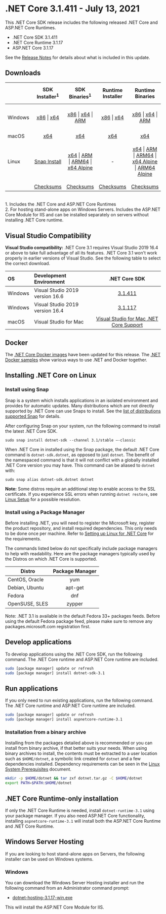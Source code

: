 # .NET Core 3.1.411 - July 13, 2021

This .NET Core SDK release includes the following released .NET Core and ASP.NET Core Runtimes.

* .NET Core SDK 3.1.411
* .NET Core Runtime 3.1.17
* ASP.NET Core 3.1.17

See the [Release Notes](https://github.com/dotnet/core/blob/main/release-notes/3.1/3.1.17/3.1.17.md) for details about what is included in this update.


## Downloads

|           | SDK Installer<sup>1</sup>                        | SDK Binaries<sup>1</sup>                 | Runtime Installer                                        | Runtime Binaries                                 | ASP.NET Core Runtime           | Windows Desktop Runtime           |
| --------- | :------------------------------------------:     | :----------------------:                 | :---------------------------:                            | :-------------------------:                      | :-----------------:            |:-----------------:            |
| Windows   | [x86][dotnet-sdk-win-x86.exe] \| [x64][dotnet-sdk-win-x64.exe] | [x86][dotnet-sdk-win-x86.zip] \| [x64][dotnet-sdk-win-x64.zip] \| [ARM][dotnet-sdk-win-arm.zip] | [x86][dotnet-runtime-win-x86.exe] \| [x64][dotnet-runtime-win-x64.exe] | [x86][dotnet-runtime-win-x86.zip] \| [x64][dotnet-runtime-win-x64.zip] \| [ARM][dotnet-runtime-win-arm.zip]  | [x86][aspnetcore-runtime-win-x86.exe] \| [x64][aspnetcore-runtime-win-x64.exe] \| [ARM][aspnetcore-runtime-win-arm.zip] \|<br/> [Hosting Bundle][dotnet-hosting-win.exe]<sup>2</sup> | [x86][windowsdesktop-runtime-win-x86.exe] \| [x64][windowsdesktop-runtime-win-x64.exe] |
| macOS     | [x64][dotnet-sdk-osx-x64.pkg]  | [x64][dotnet-sdk-osx-x64.tar.gz]     | [x64][dotnet-runtime-osx-x64.pkg] | [x64][dotnet-runtime-osx-x64.tar.gz] | [x64][aspnetcore-runtime-osx-x64.tar.gz]<sup>1</sup> | - |
| Linux     |  [Snap Install][snap-install]  | [x64][dotnet-sdk-linux-x64.tar.gz] \| [ARM][dotnet-sdk-linux-arm.tar.gz] \| [ARM64][dotnet-sdk-linux-arm64.tar.gz] \| [x64 Alpine][dotnet-sdk-linux-musl-x64.tar.gz] | - | [x64][dotnet-runtime-linux-x64.tar.gz] \| [ARM][dotnet-runtime-linux-arm.tar.gz] \| [ARM64][dotnet-runtime-linux-arm64.tar.gz] \| [x64 Alpine][dotnet-runtime-linux-musl-x64.tar.gz] \| [ARM64 Alpine][dotnet-runtime-linux-musl-arm64.tar.gz] | [x64][aspnetcore-runtime-linux-x64.tar.gz]<sup>1</sup>  \| [ARM][aspnetcore-runtime-linux-arm.tar.gz]<sup>1</sup> \| [ARM64][aspnetcore-runtime-linux-arm64.tar.gz]<sup>1</sup> \| [x64 Alpine][aspnetcore-runtime-linux-musl-x64.tar.gz] \| [ARM64 Alpine][aspnetcore-runtime-linux-musl-arm64.tar.gz] | - |
|  | [Checksums][checksums-sdk]                             | [Checksums][checksums-sdk]                                          | [Checksums][checksums-runtime]                             | [Checksums][checksums-runtime] | [Checksums][checksums-runtime] | [Checksums][checksums-runtime] |

</br>
1. Includes the .NET Core and ASP.NET Core Runtimes
</br>2. For hosting stand-alone apps on Windows Servers. Includes the ASP.NET Core Module for IIS and can be installed separately on servers without installing .NET Core runtime.

## Visual Studio Compatibility

**Visual Studio compatibility:** .NET Core 3.1 requires Visual Studio 2019 16.4 or above to take full advantage of all its features. .NET Core 3.1 won't work properly in earlier versions of Visual Studio. See the following table to select the correct download.

| OS | Development Environment | .NET Core SDK |
| :-- | :-- | :--: |
| Windows | Visual Studio 2019 version 16.6 | [3.1.411](#downloads) |
| Windows | Visual Studio 2019 version 16.4 | [3.1.117](3.1.17.md) |
| macOS | Visual Studio for Mac | [Visual Studio for Mac .NET Core Support](https://learn.microsoft.com/visualstudio/mac/net-core-support) |


## Docker

The [.NET Core Docker images](https://hub.docker.com/_/microsoft-dotnet) have been updated for this release. The [.NET Docker samples](https://github.com/dotnet/dotnet-docker/blob/main/samples/README.md) show various ways to use .NET and Docker together.

## Installing .NET Core on Linux

### Install using Snap

Snap is a system which installs applications in an isolated environment and provides for automatic updates. Many distributions which are not directly supported by .NET Core can use Snaps to install. See the [list of distributions supported Snap](https://docs.snapcraft.io/installing-snapd/6735) for details.

After configuring Snap on your system, run the following command to install the latest .NET Core SDK.

`sudo snap install dotnet-sdk --channel 3.1/stable –-classic`

When .NET Core in installed using the Snap package, the default .NET Core command is `dotnet-sdk.dotnet`, as opposed to just `dotnet`. The benefit of the namespaced command is that it will not conflict with a globally installed .NET Core version you may have. This command can be aliased to `dotnet` with:

`sudo snap alias dotnet-sdk.dotnet dotnet`

**Note:** Some distros require an additional step to enable access to the SSL certificate. If you experience SSL errors when running `dotnet restore`, see [Linux Setup](https://github.com/dotnet/core/blob/main/Documentation/linux-setup.md) for a possible resolution.

### Install using a Package Manager

Before installing .NET, you will need to register the Microsoft key, register the product repository, and install required dependencies. This only needs to be done once per machine. Refer to [Setting up Linux for .NET Core][linux-setup] for the requirements.

The commands listed below do not specifically include package managers to help with readability. Here are the package managers typically used by the Distros on which .NET Core is supported.

| Distro | Package Manager  |
| ---             | :----:  |
| CentOS, Oracle  | yum     |
| Debian, Ubuntu  | apt-get |
| Fedora          | dnf     |
| OpenSUSE, SLES  | zypper  |

Note: .NET 3.1 is available in the default Fedora 33+ packages feeds. Before using the default Fedora package feed, please make sure to remove any packages.microsoft.com registration first.

## Develop applications

To develop applications using the .NET Core SDK, run the following command. The .NET Core runtime and ASP.NET Core runtime are included.

```bash
sudo [package manager] update or refresh
sudo [package manager] install dotnet-sdk-3.1
```

## Run applications

If you only need to run existing applications, run the following command. The .NET Core runtime and ASP.NET Core runtime are included.

```bash
sudo [package manager] update or refresh
sudo [package manager] install aspnetcore-runtime-3.1
```

### Installation from a binary archive

Installing from the packages detailed above is recommended or you can install from binary archive, if that better suits your needs. When using binary archives to install, the contents must be extracted to a user location such as `$HOME/dotnet`, a symbolic link created for `dotnet` and a few dependencies installed. Dependency requirements can be seen in the [Linux System Prerequisites](https://github.com/dotnet/core/blob/main/Documentation/linux-prereqs.md) document.

```bash
mkdir -p $HOME/dotnet && tar zxf dotnet.tar.gz -C $HOME/dotnet
export PATH=$PATH:$HOME/dotnet
```

## .NET Core Runtime-only installation

If only the .NET Core Runtime is needed, install `dotnet-runtime-3.1` using your package manager. If you also need ASP.NET Core functionality, installing `aspnetcore-runtime-3.1` will install both the ASP.NET Core Runtime and .NET Core Runtime.

## Windows Server Hosting

If you are looking to host stand-alone apps on Servers, the following installer can be used on Windows systems.

### Windows

You can download the Windows Server Hosting installer and run the following command from an Administrator command prompt:

* [dotnet-hosting-3.1.17-win.exe][dotnet-hosting-win.exe]

This will install the ASP.NET Core Module for IIS.

[blob-runtime]: https://dotnetcli.blob.core.windows.net/dotnet/Runtime/
[blob-sdk]: https://dotnetcli.blob.core.windows.net/dotnet/Sdk/
[release-notes]: https://github.com/dotnet/core/blob/main/release-notes/3.1/3.1.17/3.1.411-download.md
[snap-install]: 3.1.17-install-instructions.md

[checksums-runtime]: https://dotnetcli.blob.core.windows.net/dotnet/checksums/3.1.17-sha.txt
[checksums-sdk]: https://dotnetcli.blob.core.windows.net/dotnet/checksums/3.1.17-sha.txt

[linux-setup]: https://learn.microsoft.com/dotnet/core/install/linux


[//]: # ( Runtime 3.1.17)
[dotnet-runtime-linux-arm.tar.gz]: https://download.visualstudio.microsoft.com/download/pr/38a94860-f13c-4d7f-8089-4aaf6e34a4e0/d5dceff2f680b8ae9999de0028d64725/dotnet-runtime-3.1.17-linux-arm.tar.gz
[dotnet-runtime-linux-arm64.tar.gz]: https://download.visualstudio.microsoft.com/download/pr/1b079f97-5847-46fa-a3bb-d4aa5d674d7e/fd4c48ac7d03c00ca06aee63a1834074/dotnet-runtime-3.1.17-linux-arm64.tar.gz
[dotnet-runtime-linux-musl-arm64.tar.gz]: https://download.visualstudio.microsoft.com/download/pr/1a65d1f3-37aa-4bc7-8f32-c89e91cc596c/b8a076c32f5fefdbecc40bce15024ceb/dotnet-runtime-3.1.17-linux-musl-arm64.tar.gz
[dotnet-runtime-linux-musl-x64.tar.gz]: https://download.visualstudio.microsoft.com/download/pr/f0598531-ecfc-482f-9d38-bba14ebc4639/0612755e988b5e6d5d602aaeff68d7f6/dotnet-runtime-3.1.17-linux-musl-x64.tar.gz
[dotnet-runtime-linux-x64.tar.gz]: https://download.visualstudio.microsoft.com/download/pr/7a4bfa73-e500-45aa-8e10-04dc4910d8ae/f8b74c973752d3ea095fe06aa625f7f7/dotnet-runtime-3.1.17-linux-x64.tar.gz
[dotnet-runtime-osx-x64.pkg]: https://download.visualstudio.microsoft.com/download/pr/d9016e1d-ac43-48d8-9928-f3822721f029/b417c4d50ba854ecae176566aa95a53c/dotnet-runtime-3.1.17-osx-x64.pkg
[dotnet-runtime-osx-x64.tar.gz]: https://download.visualstudio.microsoft.com/download/pr/090c2104-7c36-440c-b40b-9a37315ad7f5/f006ce33af9674cfa24dbcde986e7e49/dotnet-runtime-3.1.17-osx-x64.tar.gz
[dotnet-runtime-win-arm.zip]: https://download.visualstudio.microsoft.com/download/pr/9d81a06e-2532-4901-a6c8-035bc6ed19af/3d67a506153ad00a149a77be13937101/dotnet-runtime-3.1.17-win-arm.zip
[dotnet-runtime-win-x64.exe]: https://download.visualstudio.microsoft.com/download/pr/5bc28007-3bd9-458d-8a63-0918c27eb2fe/0d0d7d6600f7932f0d5b0a7b949be126/dotnet-runtime-3.1.17-win-x64.exe
[dotnet-runtime-win-x64.zip]: https://download.visualstudio.microsoft.com/download/pr/f7aa9c9b-a854-4307-84a5-1d7aaa126a7e/b828394c4b68d27b87a8c7293681135e/dotnet-runtime-3.1.17-win-x64.zip
[dotnet-runtime-win-x86.exe]: https://download.visualstudio.microsoft.com/download/pr/8b0f817c-0bda-49d4-b587-74d2bc2eeae3/96c6b670e096f268ea71ed6905a98478/dotnet-runtime-3.1.17-win-x86.exe
[dotnet-runtime-win-x86.zip]: https://download.visualstudio.microsoft.com/download/pr/27b86f2b-a7c3-4f8c-8f62-6c593a332e4c/f13a19300cdc936f999eb48456f67a24/dotnet-runtime-3.1.17-win-x86.zip

[//]: # ( WindowsDesktop 3.1.17)
[windowsdesktop-runtime-win-x64.exe]: https://download.visualstudio.microsoft.com/download/pr/444b48db-df03-4c14-b98d-09fec51b34d7/5bf38b8cde40d1e6e92c2495a89a4793/windowsdesktop-runtime-3.1.17-win-x64.exe
[windowsdesktop-runtime-win-x86.exe]: https://download.visualstudio.microsoft.com/download/pr/7849e6b4-8ba7-4287-85e5-a76cd764ce6f/e4a25251dcff1af2af15868d7d9f3950/windowsdesktop-runtime-3.1.17-win-x86.exe

[//]: # ( ASP 3.1.17)
[aspnetcore-runtime-linux-arm.tar.gz]: https://download.visualstudio.microsoft.com/download/pr/b90c0096-d58b-42cb-b71c-ca631ffe892f/781c09adab634c3ad0c462ecd144757d/aspnetcore-runtime-3.1.17-linux-arm.tar.gz
[aspnetcore-runtime-linux-arm64.tar.gz]: https://download.visualstudio.microsoft.com/download/pr/f746eefd-6ae5-407b-8013-539e28ef60bf/80a42dda7bac89fda1867c1ed2002a13/aspnetcore-runtime-3.1.17-linux-arm64.tar.gz
[aspnetcore-runtime-linux-musl-arm64.tar.gz]: https://download.visualstudio.microsoft.com/download/pr/812b91da-fd52-44f8-a864-acaf5fbca418/82a1f7fd5b3c2e933a88de18387c6b33/aspnetcore-runtime-3.1.17-linux-musl-arm64.tar.gz
[aspnetcore-runtime-linux-musl-x64.tar.gz]: https://download.visualstudio.microsoft.com/download/pr/e5c99cca-582a-444f-a142-2ff15aba13aa/117da93cae7e0dc12a3b86d861d0960d/aspnetcore-runtime-3.1.17-linux-musl-x64.tar.gz
[aspnetcore-runtime-linux-x64.tar.gz]: https://download.visualstudio.microsoft.com/download/pr/5f9e644f-4555-4a62-8f92-af1ee9634008/778036941916d560bef6da8899ac88f5/aspnetcore-runtime-3.1.17-linux-x64.tar.gz
[aspnetcore-runtime-osx-x64.tar.gz]: https://download.visualstudio.microsoft.com/download/pr/f7beea08-c477-4934-ae0d-99e6372e1ebd/7e6792efb84cc7542a2d2a0b2078d751/aspnetcore-runtime-3.1.17-osx-x64.tar.gz
[aspnetcore-runtime-win-arm.zip]: https://download.visualstudio.microsoft.com/download/pr/acdba8c7-f8af-4bbd-a6a2-f60ca8cdc68f/bd390283bfdfb6ab3d38237107e83cce/aspnetcore-runtime-3.1.17-win-arm.zip
[aspnetcore-runtime-win-x64.exe]: https://download.visualstudio.microsoft.com/download/pr/d16eeeef-4faa-4b6f-bd79-28e3625ebd2a/3d8e10a0bca0431457acaa7e48ee9fc0/aspnetcore-runtime-3.1.17-win-x64.exe
[aspnetcore-runtime-win-x64.zip]: https://download.visualstudio.microsoft.com/download/pr/6921ff25-e160-48bd-84dd-e05bc4d092c6/b13376d46fae89dc6208eec8aa11521c/aspnetcore-runtime-3.1.17-win-x64.zip
[aspnetcore-runtime-win-x86.exe]: https://download.visualstudio.microsoft.com/download/pr/38bb586f-0eed-492c-bf99-8a0f2a34abe6/b928889ade68319a6b565e27717f8612/aspnetcore-runtime-3.1.17-win-x86.exe
[aspnetcore-runtime-win-x86.zip]: https://download.visualstudio.microsoft.com/download/pr/073fe341-2015-4857-b5aa-2e3f8afecb7b/6995dd615309ece22b5b824eda8c65e2/aspnetcore-runtime-3.1.17-win-x86.zip
[dotnet-hosting-win.exe]: https://download.visualstudio.microsoft.com/download/pr/db4f9e1d-7ef3-4409-8c37-1c57a66c1232/97f890c7af1f3e2049992299f2c7a54c/dotnet-hosting-3.1.17-win.exe

[//]: # ( SDK 3.1.411 )
[dotnet-sdk-linux-arm.tar.gz]: https://download.visualstudio.microsoft.com/download/pr/c36515e8-b5eb-4501-bfda-555c16938673/4faa9e8f1e1f84f020e85ab3dbd4c306/dotnet-sdk-3.1.411-linux-arm.tar.gz
[dotnet-sdk-linux-arm64.tar.gz]: https://download.visualstudio.microsoft.com/download/pr/3dc91205-b4b2-4b90-bd5d-899b85c79454/6831ad89fe379c5ed01dbd362cbd4cac/dotnet-sdk-3.1.411-linux-arm64.tar.gz
[dotnet-sdk-linux-musl-x64.tar.gz]: https://download.visualstudio.microsoft.com/download/pr/39d1095f-2100-4802-87db-624dab2c7650/2c79efc252b0a3894a85f453367f25f1/dotnet-sdk-3.1.411-linux-musl-x64.tar.gz
[dotnet-sdk-linux-x64.tar.gz]: https://download.visualstudio.microsoft.com/download/pr/c7afc344-acf0-4a6c-8e53-4455f2bcfc85/321418f6300e475f6c5d52849efa2e2e/dotnet-sdk-3.1.411-linux-x64.tar.gz
[dotnet-sdk-linux-x64.zip]: https://download.visualstudio.microsoft.com/download/pr/0d2f3ad5-4921-4bd3-b977-ec5337fc7127/04d487944308530db535de00fe6dc6ab/dotnet-sdk-3.1.411-linux-x64.zip
[dotnet-sdk-osx-x64.pkg]: https://download.visualstudio.microsoft.com/download/pr/5579eb11-0f40-46ad-9d87-274584ca8231/04c7e06cce0102990290e23fb6f1f139/dotnet-sdk-3.1.411-osx-x64.pkg
[dotnet-sdk-osx-x64.tar.gz]: https://download.visualstudio.microsoft.com/download/pr/1a495e39-09cb-4e95-b9b3-b1c6bac490c1/1bc8bd5c49a36aab6825bdeb6e6c854d/dotnet-sdk-3.1.411-osx-x64.tar.gz
[dotnet-sdk-win-arm.zip]: https://download.visualstudio.microsoft.com/download/pr/887a1760-ea02-4baa-b22d-da6e9e861d80/58f826e2d828c11b2809298be53aa785/dotnet-sdk-3.1.411-win-arm.zip
[dotnet-sdk-win-x64.exe]: https://download.visualstudio.microsoft.com/download/pr/17d4e08f-c93a-4e2c-83e6-1e7010b5c7ad/53fc30104eb36c45f6ef5930e4c88c01/dotnet-sdk-3.1.411-win-x64.exe
[dotnet-sdk-win-x64.zip]: https://download.visualstudio.microsoft.com/download/pr/be4d4d21-3d7c-4f11-a077-2f78191ecba8/891edb15f0e1cc4fdcd9cf5d1bfc76f5/dotnet-sdk-3.1.411-win-x64.zip
[dotnet-sdk-win-x86.exe]: https://download.visualstudio.microsoft.com/download/pr/6e841eb8-1330-4f18-b0b0-89694f7f88c1/135a47cf13838a49b275c336c0b697fb/dotnet-sdk-3.1.411-win-x86.exe
[dotnet-sdk-win-x86.zip]: https://download.visualstudio.microsoft.com/download/pr/7e4e5bc9-eae0-427b-8055-70c41a21090a/fdaccaee52940b58880f0796f4201fc7/dotnet-sdk-3.1.411-win-x86.zip

[//]: # ( SDK 3.1.117 )
[dotnet-sdk-linux-arm.tar.gz]: https://download.visualstudio.microsoft.com/download/pr/56bbadc1-12ad-4885-95e6-a52760aa4786/d5bc16bac8471d8c8a978c9dc6154bb0/dotnet-sdk-3.1.117-linux-arm.tar.gz
[dotnet-sdk-linux-arm64.tar.gz]: https://download.visualstudio.microsoft.com/download/pr/af36f11d-46b3-4adf-8d39-bd8607c58edb/2d2fe413f311e55cb729b86c49a214c2/dotnet-sdk-3.1.117-linux-arm64.tar.gz
[dotnet-sdk-linux-musl-x64.tar.gz]: https://download.visualstudio.microsoft.com/download/pr/bc799706-0ab6-4f2e-ab40-c691a39494fe/04ed181b172eade1dfce2f1ccc03bd03/dotnet-sdk-3.1.117-linux-musl-x64.tar.gz
[dotnet-sdk-linux-x64.tar.gz]: https://download.visualstudio.microsoft.com/download/pr/589132a9-950c-4c01-9db7-ef06b902ce7e/8c1e51167731a0c05552fead69fa19f7/dotnet-sdk-3.1.117-linux-x64.tar.gz
[dotnet-sdk-linux-x64.zip]: https://download.visualstudio.microsoft.com/download/pr/4168ee74-3a5c-4741-b4ef-cb0cd751d64c/d784ca94c3372690c250b9783e2c2630/dotnet-sdk-3.1.117-linux-x64.zip
[dotnet-sdk-osx-x64.pkg]: https://download.visualstudio.microsoft.com/download/pr/298924b2-2598-4cc0-b0a3-e30189b82e31/e2cf7067074dab9043c7a2d4ad9fdd01/dotnet-sdk-3.1.117-osx-x64.pkg
[dotnet-sdk-osx-x64.tar.gz]: https://download.visualstudio.microsoft.com/download/pr/c1ac8dbb-87cb-424b-95dd-16ca34fe1138/275b1bf647dba78638a5e3917e981624/dotnet-sdk-3.1.117-osx-x64.tar.gz
[dotnet-sdk-win-arm.zip]: https://download.visualstudio.microsoft.com/download/pr/29215376-bd13-4236-80e3-e9bd38cac735/f1a7ee60a6e084004a0cb1752104aa4e/dotnet-sdk-3.1.117-win-arm.zip
[dotnet-sdk-win-x64.exe]: https://download.visualstudio.microsoft.com/download/pr/842e20e5-8cd4-4fe1-bdc5-5d27a45552dd/5660663ac2e8747101d040c7764a79c2/dotnet-sdk-3.1.117-win-x64.exe
[dotnet-sdk-win-x64.zip]: https://download.visualstudio.microsoft.com/download/pr/0adb3693-fe0b-41a9-968a-a888165eefad/b7e168596a258f57ff191eb17c9d2782/dotnet-sdk-3.1.117-win-x64.zip
[dotnet-sdk-win-x86.exe]: https://download.visualstudio.microsoft.com/download/pr/b68e10d3-0da2-4b36-917d-1d6e40adf776/2a4ac0b3290bb060839708aacf76802a/dotnet-sdk-3.1.117-win-x86.exe
[dotnet-sdk-win-x86.zip]: https://download.visualstudio.microsoft.com/download/pr/215af70f-10ca-483b-8b12-d8e68ca56bac/4a13d04785885b295f49e1250f21cc6f/dotnet-sdk-3.1.117-win-x86.zip
